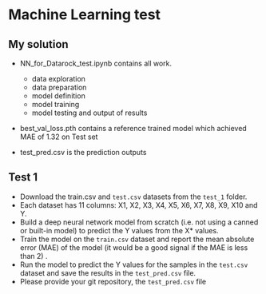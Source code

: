 # Machine Learning test

## My solution
- NN_for_Datarock_test.ipynb contains all work.
	- data exploration
	- data preparation
	- model definition
	- model training
	- model testing and output of results
	
- best_val_loss.pth contains a reference trained model which 
achieved MAE of 1.32 on Test set

- test_pred.csv is the prediction outputs

## Test 1
- Download the train.csv and `test.csv` datasets from the `test_1` folder.
- Each dataset has 11 columns: X1, X2, X3, X4, X5, X6, X7, X8, X9, X10 and Y.
- Build a deep neural network model from scratch (i.e. not using a canned or built-in model) to predict the Y values from the X* values.
- Train the model on the `train.csv` dataset and report the mean absolute error (MAE) of the model (it would be a good signal if the MAE is less than 2) .
- Run the model to predict the Y values for the samples in the `test.csv` dataset and save the results in the `test_pred.csv` file.
- Please provide your git repository, the `test_pred.csv` file 
